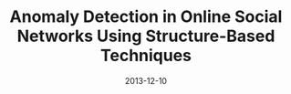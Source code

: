 ---
title: "Anomaly Detection in Online Social Networks Using Structure-Based Techniques"
collection: publications
category: conferences
permalink: /publication/2013-12-10-Anomaly-Detection
excerpt: 'Online Social Networks as new phenomenon have affected our life in many positive ways; however it can be considered as way of malicious activities. Identifying anomalous users has become a challenge and many researches are conducted but they are not enough and in this paper we propose a methodology based on graph metrics of online social networks. The experimental results illustrate that majority of friends in online social networks have common friends with their friends while anomalous users may not follow this fact.'
date: 2013-12-10
venue: '8th International Conference for Internet Technology and Secured Transactions (ICITST-2013)'
paperurl: 'https://ieeexplore.ieee.org/abstract/document/6750277'
citation: 'Rezaei, A., Kasirun, Z. M., Rohani, V. A., & Khodadadi, T. (2013, December). Anomaly detection in online social networks using structure-based technique. In 8th International Conference for Internet Technology and Secured Transactions (ICITST-2013) (pp. 619-622). IEEE.'
---